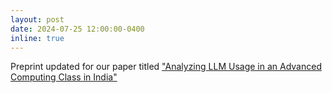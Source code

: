 ```yaml
---
layout: post
date: 2024-07-25 12:00:00-0400
inline: true
---
```


Preprint updated for our paper titled <a href="https://arxiv.org/abs/2404.04603">"Analyzing LLM Usage in an 
Advanced Computing Class in India"</a>
